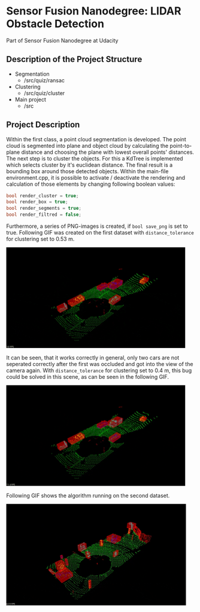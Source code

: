 # Sensor Fusion Nanodegree: LIDAR Obstacle Detection
Part of Sensor Fusion Nanodegree at Udacity

## Description of the Project Structure
* Segmentation
  * /src/quiz/ransac
* Clustering
  * /src/quiz/cluster
* Main project
  * /src
  
## Project Description
Within the first class, a point cloud segmentation is developed. The point cloud is segmented into plane and object cloud by calculating the point-to-plane distance and choosing the plane with lowest overall points' distances. 
The next step is to cluster the objects. For this a KdTree is implemented which selects cluster by it's euclidean distance. 
The final result is a bounding box around those detected objects.
Within the main-file environment.cpp, it is possible to activate / deactivate the rendering and calculation of those elements by changing following boolean values: 
```c++
bool render_cluster = true;
bool render_box = true;
bool render_segments = true;
bool render_filtred = false;
```
Furthermore, a series of PNG-images is created, if `bool save_png` is set to true.
Following GIF was created on the first dataset with `distance_tolerance` for clustering set to 0.53 m. 

![](Birdseye_view_pcd1_1.gif)

It can be seen, that it works correctly in general, only two cars are not seperated correctly after the first was occluded and got into the view of the camera again. With `distance_tolerance` for clustering set to 0.4 m, this bug could be solved in this scene, as can be seen in the following GIF.

![](Birdseye_view_pcd1_2.gif)

Following GIF shows the algorithm running on the second dataset. 

![](Birdseye_view_pcd2.gif)
